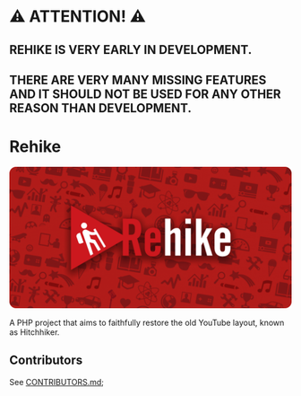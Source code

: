# ⚠ ATTENTION! ⚠

## REHIKE IS VERY EARLY IN DEVELOPMENT.
## THERE ARE VERY MANY MISSING FEATURES AND IT SHOULD NOT BE USED FOR ANY OTHER REASON THAN DEVELOPMENT.

# Rehike

<p align="center">
    <img src="branding/banner.png" alt="Rehike branding image">
</p>

A PHP project that aims to faithfully restore the old YouTube layout, known as Hitchhiker.

## Contributors

See [CONTRIBUTORS.md](CONTRIBUTORS.md);
